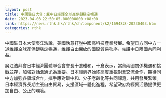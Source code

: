 ```yaml
---
layout: post
title: 中國駐日大使：冀中日維護全球產供鏈穩定暢通
date: 2023-04-03 22:50:05.000000000 +08:00
link: https://news.rthk.hk/rthk/ch/component/k2/1694878-20230403.htm
categories: rthk
---
```


中國駐日本大使吳江浩說，美國執意打壓中國高科技產業發展。希望日方同中方一道維護全球產供鏈穩定暢通，維護自由開放的國際貿易秩序，維護中日兩國共同利益。

吳江浩拜會日本經濟團體聯合會會長十倉雅和，十倉表示，當前兩國關係機遇和挑戰並存，加強對話溝通尤為重要。日本經濟界始終高度重視對華交流合作，期待同中方加強各領域合作，攜手應對碳中和、少子老齡化等共同課題，共用發展繁榮。日本經濟界長期主張自由貿易，支援區域一體化進程，希望政府為經貿活動提供更加自由、公正的環境。

